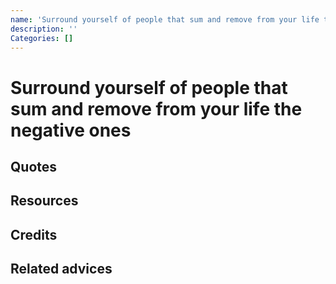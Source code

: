 ```yaml
---
name: 'Surround yourself of people that sum and remove from your life the negative ones'
description: ''
Categories: []
---
```

# Surround yourself of people that sum and remove from your life the negative ones

## Quotes

## Resources

## Credits

## Related advices

